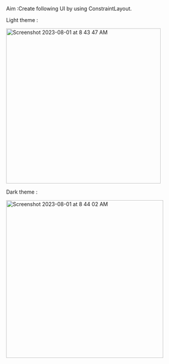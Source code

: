 Aim :Create following UI by using ConstraintLayout.

Light theme :

<img width="418" alt="Screenshot 2023-08-01 at 8 43 47 AM" src="https://github.com/SmitVaishnav/MAD_Practical-3_21012011156/assets/95563976/8f0badce-f485-4432-b2d3-324482206e1e">

Dark theme :

<img width="425" alt="Screenshot 2023-08-01 at 8 44 02 AM" src="https://github.com/SmitVaishnav/MAD_Practical-3_21012011156/assets/95563976/3a98fd9c-8825-4306-9e3f-37c215efbe63">


